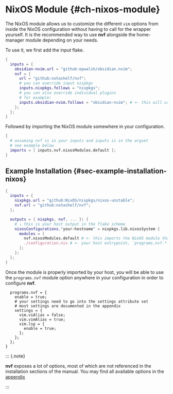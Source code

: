 # NixOS Module {#ch-nixos-module}

The NixOS module allows us to customize the different `vim` options from inside
the NixOS configuration without having to call for the wrapper yourself. It is
the recommended way to use **nvf** alongside the home-manager module depending
on your needs.

To use it, we first add the input flake.

```nix
{
  inputs = {
    obsidian-nvim.url = "github:epwalsh/obsidian.nvim";
    nvf = {
      url = "github:notashelf/nvf";
      # you can override input nixpkgs
      inputs.nixpkgs.follows = "nixpkgs";
      # you can also override individual plugins
      # for example:
      inputs.obsidian-nvim.follows = "obsidian-nvim"; # <- this will use the obsidian-nvim from your inputs
    };
  };
}
```

Followed by importing the NixOS module somewhere in your configuration.

```nix
{
  # assuming nvf is in your inputs and inputs is in the argset
  # see example below
  imports = [ inputs.nvf.nixosModules.default ];
}
```

## Example Installation {#sec-example-installation-nixos}

```nix
{
  inputs = {
    nixpkgs.url = "github:NixOS/nixpkgs/nixos-unstable";
    nvf.url = "github:notashelf/nvf";
  };

  outputs = { nixpkgs, nvf, ... }: {
    # ↓ this is your host output in the flake schema
    nixosConfigurations."your-hostname" = nixpkgs.lib.nixosSystem {
      modules = [
        nvf.nixosModules.default # <- this imports the NixOS module that provides the options
        ./configuration.nix # <- your host entrypoint, `programs.nvf.*` may be defined here
      ];
    };
  };
}
```

Once the module is properly imported by your host, you will be able to use the
`programs.nvf` module option anywhere in your configuration in order to
configure **nvf**.

```nix{
  programs.nvf = {
    enable = true;
    # your settings need to go into the settings attribute set
    # most settings are documented in the appendix
    settings = {
      vim.viAlias = false;
      vim.vimAlias = true;
      vim.lsp = {
        enable = true;
      };
    };
  };
}
```

::: {.note}

**nvf** exposes a lot of options, most of which are not referenced in the
installation sections of the manual. You may find all available options in the
[appendix](https://notashelf.github.io/nvf/options)

:::
